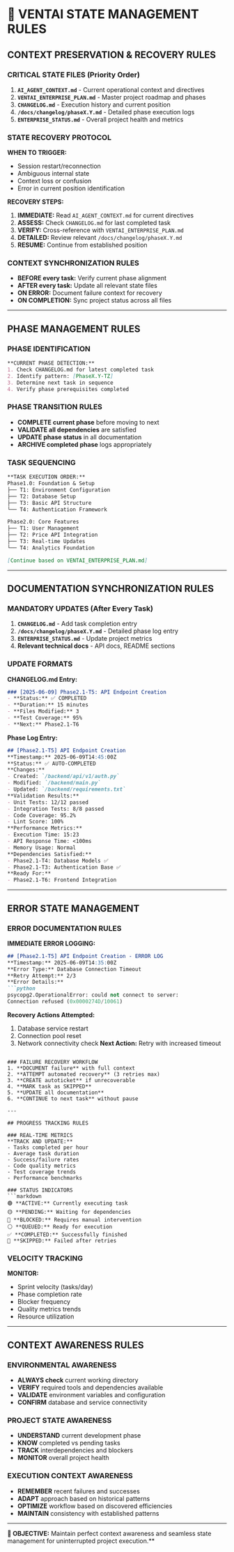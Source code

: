 # 🧠 VENTAI STATE MANAGEMENT RULES

## CONTEXT PRESERVATION & RECOVERY RULES

### CRITICAL STATE FILES (Priority Order)
1. **`AI_AGENT_CONTEXT.md`** - Current operational context and directives
2. **`VENTAI_ENTERPRISE_PLAN.md`** - Master project roadmap and phases
3. **`CHANGELOG.md`** - Execution history and current position
4. **`/docs/changelog/phaseX.Y.md`** - Detailed phase execution logs
5. **`ENTERPRISE_STATUS.md`** - Overall project health and metrics

### STATE RECOVERY PROTOCOL
**WHEN TO TRIGGER:**
- Session restart/reconnection
- Ambiguous internal state
- Context loss or confusion
- Error in current position identification

**RECOVERY STEPS:**
1. **IMMEDIATE:** Read `AI_AGENT_CONTEXT.md` for current directives
2. **ASSESS:** Check `CHANGELOG.md` for last completed task
3. **VERIFY:** Cross-reference with `VENTAI_ENTERPRISE_PLAN.md`
4. **DETAILED:** Review relevant `/docs/changelog/phaseX.Y.md`
5. **RESUME:** Continue from established position

### CONTEXT SYNCHRONIZATION RULES
- **BEFORE every task:** Verify current phase alignment
- **AFTER every task:** Update all relevant state files
- **ON ERROR:** Document failure context for recovery
- **ON COMPLETION:** Sync project status across all files

---

## PHASE MANAGEMENT RULES

### PHASE IDENTIFICATION
```markdown
**CURRENT PHASE DETECTION:**
1. Check CHANGELOG.md for latest completed task
2. Identify pattern: [PhaseX.Y-TZ] 
3. Determine next task in sequence
4. Verify phase prerequisites completed
```

### PHASE TRANSITION RULES
- **COMPLETE current phase** before moving to next
- **VALIDATE all dependencies** are satisfied
- **UPDATE phase status** in all documentation
- **ARCHIVE completed phase** logs appropriately

### TASK SEQUENCING
```markdown
**TASK EXECUTION ORDER:**
Phase1.0: Foundation & Setup
├── T1: Environment Configuration
├── T2: Database Setup
├── T3: Basic API Structure
└── T4: Authentication Framework

Phase2.0: Core Features
├── T1: User Management
├── T2: Price API Integration
├── T3: Real-time Updates
└── T4: Analytics Foundation

[Continue based on VENTAI_ENTERPRISE_PLAN.md]
```

---

## DOCUMENTATION SYNCHRONIZATION RULES

### MANDATORY UPDATES (After Every Task)
1. **`CHANGELOG.md`** - Add task completion entry
2. **`/docs/changelog/phaseX.Y.md`** - Detailed phase log entry
3. **`ENTERPRISE_STATUS.md`** - Update project metrics
4. **Relevant technical docs** - API docs, README sections

### UPDATE FORMATS
**CHANGELOG.md Entry:**
```markdown
### [2025-06-09] Phase2.1-T5: API Endpoint Creation
- **Status:** ✅ COMPLETED
- **Duration:** 15 minutes
- **Files Modified:** 3
- **Test Coverage:** 95%
- **Next:** Phase2.1-T6
```

**Phase Log Entry:**
```markdown
## [Phase2.1-T5] API Endpoint Creation
**Timestamp:** 2025-06-09T14:45:00Z
**Status:** ✅ AUTO-COMPLETED
**Changes:**
- Created: `/backend/api/v1/auth.py`
- Modified: `/backend/main.py`
- Updated: `/backend/requirements.txt`
**Validation Results:**
- Unit Tests: 12/12 passed
- Integration Tests: 8/8 passed
- Code Coverage: 95.2%
- Lint Score: 100%
**Performance Metrics:**
- Execution Time: 15:23
- API Response Time: <100ms
- Memory Usage: Normal
**Dependencies Satisfied:**
- Phase2.1-T4: Database Models ✅
- Phase2.1-T3: Authentication Base ✅
**Ready For:**
- Phase2.1-T6: Frontend Integration
```

---

## ERROR STATE MANAGEMENT

### ERROR DOCUMENTATION RULES
**IMMEDIATE ERROR LOGGING:**
```markdown
## [Phase2.1-T5] API Endpoint Creation - ERROR LOG
**Timestamp:** 2025-06-09T14:35:00Z
**Error Type:** Database Connection Timeout
**Retry Attempt:** 2/3
**Error Details:**
```python
psycopg2.OperationalError: could not connect to server: 
Connection refused (0x0000274D/10061)
```
**Recovery Actions Attempted:**
1. Database service restart
2. Connection pool reset
3. Network connectivity check
**Next Action:** Retry with increased timeout
```

### FAILURE RECOVERY WORKFLOW
1. **DOCUMENT failure** with full context
2. **ATTEMPT automated recovery** (3 retries max)
3. **CREATE autoticket** if unrecoverable
4. **MARK task as SKIPPED**
5. **UPDATE all documentation**
6. **CONTINUE to next task** without pause

---

## PROGRESS TRACKING RULES

### REAL-TIME METRICS
**TRACK AND UPDATE:**
- Tasks completed per hour
- Average task duration
- Success/failure rates
- Code quality metrics
- Test coverage trends
- Performance benchmarks

### STATUS INDICATORS
```markdown
🟢 **ACTIVE:** Currently executing task
🟡 **PENDING:** Waiting for dependencies
🔴 **BLOCKED:** Requires manual intervention
⚪ **QUEUED:** Ready for execution
✅ **COMPLETED:** Successfully finished
🛑 **SKIPPED:** Failed after retries
```

### VELOCITY TRACKING
**MONITOR:**
- Sprint velocity (tasks/day)
- Phase completion rate
- Blocker frequency
- Quality metrics trends
- Resource utilization

---

## CONTEXT AWARENESS RULES

### ENVIRONMENTAL AWARENESS
- **ALWAYS check** current working directory
- **VERIFY** required tools and dependencies available
- **VALIDATE** environment variables and configuration
- **CONFIRM** database and service connectivity

### PROJECT STATE AWARENESS
- **UNDERSTAND** current development phase
- **KNOW** completed vs pending tasks
- **TRACK** interdependencies and blockers
- **MONITOR** overall project health

### EXECUTION CONTEXT AWARENESS
- **REMEMBER** recent failures and successes
- **ADAPT** approach based on historical patterns
- **OPTIMIZE** workflow based on discovered efficiencies
- **MAINTAIN** consistency with established patterns

---

**🎯 OBJECTIVE:** Maintain perfect context awareness and seamless state management for uninterrupted project execution.**
